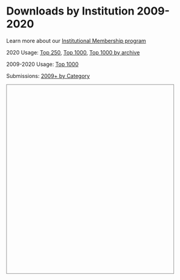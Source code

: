 # Downloads by Institution 2009-2020
Learn more about our [Institutional Membership program](/about/membership)

2020 Usage: [Top 250](2020_usage),  [Top 1000](2020_usage_by_institution), [Top 1000 by archive](2020_usage_by_institution_archive)

2009-2020 Usage: [Top 1000](usage_by_institution_by_year)

Submissions: [2009+ by Category](submission_category_by_year)

<script type='text/javascript' src='https://tableau.cornell.edu/javascripts/api/viz_v1.js'></script>
<div class='tableauPlaceholder' style='width: 442px; height: 499px; border: 1px solid gray;'>
  <object class='tableauViz' width='442' height='499' style='display:none;'>
  <param name='host_url' value='https%3A%2F%2Ftableau.cornell.edu%2F' />
  <param name='embed_code_version' value='3' />
  <param name='site_root' value='' />
  <param name='name' value='arXivInstUsage&#47;InstitutionByYear2' />
  <param name='tabs' value='no' />
  <param name='toolbar' value='no' />
  <param name='showAppBanner' value='false' />
  </object>
</div>

